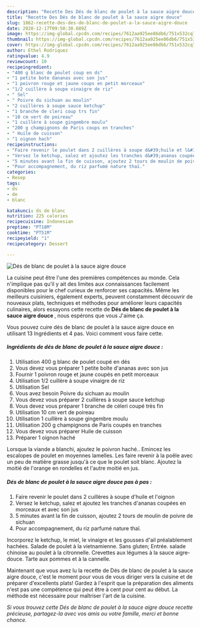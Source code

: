 ```yaml
---
description: "Recette Des Dés de blanc de poulet à la sauce aigre douce"
title: "Recette Des Dés de blanc de poulet à la sauce aigre douce"
slug: 1862-recette-des-des-de-blanc-de-poulet-a-la-sauce-aigre-douce
date: 2020-12-17T09:50:30.689Z
image: https://img-global.cpcdn.com/recipes/7612aa925ee86db6/751x532cq70/des-de-blanc-de-poulet-a-la-sauce-aigre-douce-photo-principale-de-la-recette.jpg
thumbnail: https://img-global.cpcdn.com/recipes/7612aa925ee86db6/751x532cq70/des-de-blanc-de-poulet-a-la-sauce-aigre-douce-photo-principale-de-la-recette.jpg
cover: https://img-global.cpcdn.com/recipes/7612aa925ee86db6/751x532cq70/des-de-blanc-de-poulet-a-la-sauce-aigre-douce-photo-principale-de-la-recette.jpg
author: Ethel Rodriquez
ratingvalue: 4.9
reviewcount: 10
recipeingredient:
- "400 g blanc de poulet coup en ds"
- "1 petite bote dananas avec son jus"
- "1 poivron rouge et jaune coups en petit morceaux"
- "1/2 cuillère à soupe vinaigre de riz"
- " Sel"
- " Poivre du sichuan au moulin"
- "2 cuillères à soupe sauce ketchup"
- "1 branche de cleri coup trs fin"
- "10 cm vert de poireau"
- "1 cuillère à soupe gingembre moulu"
- "200 g champignons de Paris coups en tranches"
- " Huile de cuisson"
- "1 oignon hach"
recipeinstructions:
- "Faire revenir le poulet dans 2 cuillères à soupe d&#39;huile et l&#39;oignon"
- "Versez le ketchup, salez et ajoutez les tranches d&#39;ananas coupées en morceaux et avec son jus"
- "5 minutes avant la fin de cuisson, ajoutez 2 tours de moulin de poivre de sichuan"
- "Pour accompagnement, du riz parfumé nature thaï."
categories:
- Resep
tags:
- ds
- de
- blanc

katakunci: ds de blanc 
nutrition: 225 calories
recipecuisine: Indonesian
preptime: "PT18M"
cooktime: "PT51M"
recipeyield: "1"
recipecategory: Dessert

---
```



![Dés de blanc de poulet à la sauce aigre douce](https://img-global.cpcdn.com/recipes/7612aa925ee86db6/751x532cq70/des-de-blanc-de-poulet-a-la-sauce-aigre-douce-photo-principale-de-la-recette.jpg)

La cuisine peut être l'une des premières compétences au monde. Cela n'implique pas qu'il y ait des limites aux connaissances facilement disponibles pour le chef curieux de renforcer ses capacités. Même les meilleurs cuisiniers, également experts, peuvent constamment découvrir de nouveaux plats, techniques et méthodes pour améliorer leurs capacités culinaires, alors essayons cette recette de <strong> Dés de blanc de poulet à la sauce aigre douce </strong>, nous espérons que vous J'aime ça.

<!--inarticleads1-->

Vous pouvez cuire dés de blanc de poulet à la sauce aigre douce en utilisant 13 Ingrédients et 4 pas. Voici comment vous faire cette.

##### Ingrédients de dés de blanc de poulet à la sauce aigre douce :

1. Utilisation 400 g blanc de poulet coupé en dés
1. Vous devez vous préparer 1 petite boîte d&#39;ananas avec son jus
1. Fournir 1 poivron rouge et jaune coupés en petit morceaux
1. Utilisation 1/2 cuillère à soupe vinaigre de riz
1. Utilisation  Sel
1. Vous avez besoin  Poivre du sichuan au moulin
1. Vous devez vous préparer 2 cuillères à soupe sauce ketchup
1. Vous devez vous préparer 1 branche de céleri coupé très fin
1. Utilisation 10 cm vert de poireau
1. Utilisation 1 cuillère à soupe gingembre moulu
1. Utilisation 200 g champignons de Paris coupés en tranches
1. Vous devez vous préparer  Huile de cuisson
1. Préparer 1 oignon haché


Lorsque la viande a blanchi, ajoutez le poivron haché.. Emincez les escalopes de poulet en moyennes lamelles. Les faire revenir à la poêle avec un peu de matière grasse jusqu&#39;à ce que le poulet soit blanc. Ajoutez la moitié de l&#39;orange en rondelles et l&#39;autre moitié en jus. 

<!--inarticleads2-->

##### Dés de blanc de poulet à la sauce aigre douce pas à pas :

1. Faire revenir le poulet dans 2 cuillères à soupe d&#39;huile et l&#39;oignon
1. Versez le ketchup, salez et ajoutez les tranches d&#39;ananas coupées en morceaux et avec son jus
1. 5 minutes avant la fin de cuisson, ajoutez 2 tours de moulin de poivre de sichuan
1. Pour accompagnement, du riz parfumé nature thaï.


Incorporez le ketchup, le miel, le vinaigre et les gousses d&#39;ail préalablement hachées. Salade de poulet à la vietnamienne. Sans gluten; Entrée. salade chinoise au poulet à la citronnelle. Crevettes aux légumes à la sauce aigre-douce. Tarte aux pommes et à la cannelle. 

<!--inarticleads1-->

<p>
Maintenant que vous avez lu la recette de Dés de blanc de poulet à la sauce aigre douce, c'est le moment pour vous de vous diriger vers la cuisine et de préparer d'excellents plats! Gardez à l'esprit que la préparation des aliments n'est pas une compétence qui peut être à cent pour cent au début. La méthode est nécessaire pour maîtriser l'art de la cuisine.
</p>

<p>
<i>Si vous trouvez cette Dés de blanc de poulet à la sauce aigre douce recette précieuse, partagez-la avec vos amis ou votre famille, merci et bonne chance.</i>
</p>
